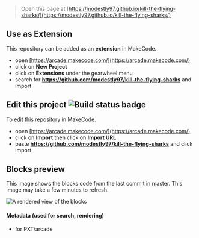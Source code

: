  


> Open this page at [https://modestly97.github.io/kill-the-flying-sharks/](https://modestly97.github.io/kill-the-flying-sharks/)

## Use as Extension

This repository can be added as an **extension** in MakeCode.

* open [https://arcade.makecode.com/](https://arcade.makecode.com/)
* click on **New Project**
* click on **Extensions** under the gearwheel menu
* search for **https://github.com/modestly97/kill-the-flying-sharks** and import

## Edit this project ![Build status badge](https://github.com/modestly97/kill-the-flying-sharks/workflows/MakeCode/badge.svg)

To edit this repository in MakeCode.

* open [https://arcade.makecode.com/](https://arcade.makecode.com/)
* click on **Import** then click on **Import URL**
* paste **https://github.com/modestly97/kill-the-flying-sharks** and click import

## Blocks preview

This image shows the blocks code from the last commit in master.
This image may take a few minutes to refresh.

![A rendered view of the blocks](https://github.com/modestly97/kill-the-flying-sharks/raw/master/.github/makecode/blocks.png)

#### Metadata (used for search, rendering)

* for PXT/arcade
<script src="https://makecode.com/gh-pages-embed.js"></script><script>makeCodeRender("{{ site.makecode.home_url }}", "{{ site.github.owner_name }}/{{ site.github.repository_name }}");</script>
